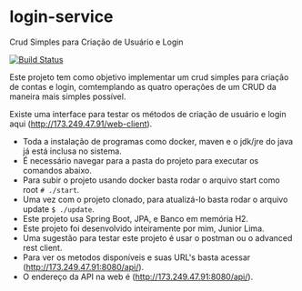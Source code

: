 # login-service
Crud Simples para Criação de Usuário e Login

[![Build Status](https://travis-ci.org/josealbertorodriguesjunior/login-service.svg?branch=master)](https://travis-ci.org/josealbertorodriguesjunior/login-service)

Este projeto tem como objetivo implementar um crud simples para criação de contas e login, comtemplando as quatro operações de um CRUD da maneira mais simples possível.

Existe uma interface para testar os métodos de criação de usuário e login aqui (http://173.249.47.91/web-client).


- Toda a instalação de programas como docker, maven e o jdk/jre do java já está inclusa no sistema.
- É necessário navegar para a pasta do projeto para executar os comandos abaixo.
- Para subir o projeto usando docker basta rodar o arquivo start como root `# ./start`.
- Uma vez com o projeto clonado, para atualizá-lo basta rodar o arquivo update `$ ./update`.
- Este projeto usa Spring Boot, JPA, e Banco em memória H2.
- Este projeto foi desenvolvido inteiramente por mim, Junior Lima.
- Uma sugestão para testar este projeto é usar o postman ou o advanced rest client.
- Para ver os metodos disponíveis e suas URL's basta acessar (http://173.249.47.91:8080/api/).
- O endereço da API na web é (http://173.249.47.91:8080/api/).

